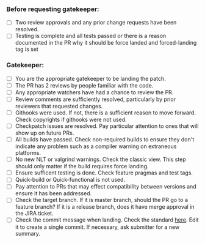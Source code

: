 ### Before requesting gatekeeper:

* [ ] Two review approvals and any prior change requests have been resolved.
* [ ] Testing is complete and all tests passed or there is a reason documented in the PR why it
      should be force landed and forced-landing tag is set

### Gatekeeper:

* [ ] You are the appropriate gatekeeper to be landing the patch.
* [ ] The PR has 2 reviews by people familiar with the code.
* [ ] Any appropriate watchers have had a chance to review the PR.
* [ ] Review comments are sufficiently resolved, particularly by prior reviewers that requested
      changes.
* [ ] Githooks were used. If not, there is a sufficient reason to move forward.  Check copyrights
      if githooks were not used.
* [ ] Checkpatch issues are resolved.  Pay particular attention to ones that will show up on future
      PRs.
* [ ] All builds have passed.  Check non-required builds to ensure they don't indicate any problem
      such as a compiler warning on extraneous platforms.
* [ ] No new NLT or valgrind warnings.  Check the classic view. This step should only matter if
      the build requires force landing.
* [ ] Ensure sufficent testing is done.   Check feature pragmas and test tags.
* [ ] Quick-build or Quick-functional is not used.
* [ ] Pay attention to PRs that may effect compatibility between versions and ensure it has been
      addressed.
* [ ] Check the target branch.   If it is master branch, should the PR go to a feature branch?  If
      it is a release branch, does it have merge approval in the JIRA ticket.
* [ ] Check the commit message when landing. Check the standard
      [here](https://daosio.atlassian.net/wiki/spaces/DC/pages/11133911069/Commit+Commentshttps://daosio.atlassian.net/wiki/spaces/DC/pages/11133911069/Commit+Comments). Edit it to create a single commit. If necessary, ask submitter for
      a new summary.
